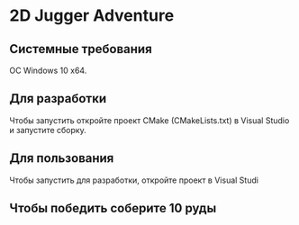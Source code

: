 # 2D Jugger Adventure
## Системные требования
OC Windows 10 x64.
## Для разработки
Чтобы запустить откройте проект CMake (CMakeLists.txt) в Visual Studio и запустите сборку.
## Для пользования
Чтобы запустить для разработки, откройте проект в Visual Studi 
## Чтобы победить соберите 10 руды
